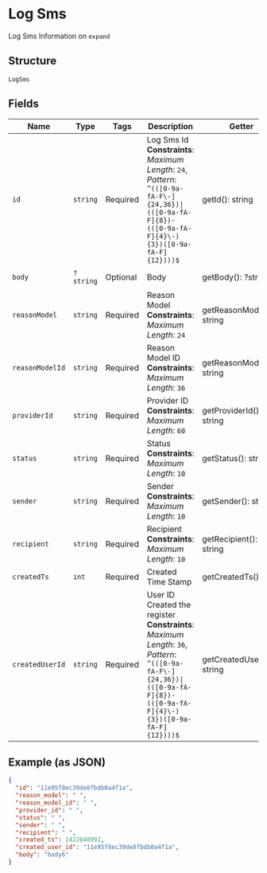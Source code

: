
# Log Sms

Log Sms Information on `expand`

## Structure

`LogSms`

## Fields

| Name | Type | Tags | Description | Getter | Setter |
|  --- | --- | --- | --- | --- | --- |
| `id` | `string` | Required | Log Sms Id<br>**Constraints**: *Maximum Length*: `24`, *Pattern*: `^(([0-9a-fA-F\-]{24,36})\|(([0-9a-fA-F]{8})-(([0-9a-fA-F]{4}\-){3})([0-9a-fA-F]{12})))$` | getId(): string | setId(string id): void |
| `body` | `?string` | Optional | Body | getBody(): ?string | setBody(?string body): void |
| `reasonModel` | `string` | Required | Reason Model<br>**Constraints**: *Maximum Length*: `24` | getReasonModel(): string | setReasonModel(string reasonModel): void |
| `reasonModelId` | `string` | Required | Reason Model ID<br>**Constraints**: *Maximum Length*: `36` | getReasonModelId(): string | setReasonModelId(string reasonModelId): void |
| `providerId` | `string` | Required | Provider ID<br>**Constraints**: *Maximum Length*: `60` | getProviderId(): string | setProviderId(string providerId): void |
| `status` | `string` | Required | Status<br>**Constraints**: *Maximum Length*: `10` | getStatus(): string | setStatus(string status): void |
| `sender` | `string` | Required | Sender<br>**Constraints**: *Maximum Length*: `10` | getSender(): string | setSender(string sender): void |
| `recipient` | `string` | Required | Recipient<br>**Constraints**: *Maximum Length*: `10` | getRecipient(): string | setRecipient(string recipient): void |
| `createdTs` | `int` | Required | Created Time Stamp | getCreatedTs(): int | setCreatedTs(int createdTs): void |
| `createdUserId` | `string` | Required | User ID Created the register<br>**Constraints**: *Maximum Length*: `36`, *Pattern*: `^(([0-9a-fA-F\-]{24,36})\|(([0-9a-fA-F]{8})-(([0-9a-fA-F]{4}\-){3})([0-9a-fA-F]{12})))$` | getCreatedUserId(): string | setCreatedUserId(string createdUserId): void |

## Example (as JSON)

```json
{
  "id": "11e95f8ec39de8fbdb0a4f1a",
  "reason_model": " ",
  "reason_model_id": " ",
  "provider_id": " ",
  "status": " ",
  "sender": " ",
  "recipient": " ",
  "created_ts": 1422040992,
  "created_user_id": "11e95f8ec39de8fbdb0a4f1a",
  "body": "body6"
}
```

